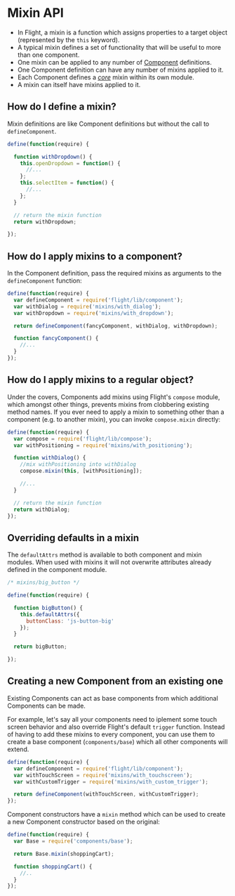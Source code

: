 # Mixin API

- In Flight, a mixin is a function which assigns properties to a target object (represented by the `this`
keyword).
- A typical mixin defines a set of functionality that will be useful to more than one component.
- One mixin can be applied to any number of [Component](component_api.md) definitions.
- One Component definition can have any number of mixins applied to it.
- Each Component defines a [*core*](#core_mixin) mixin within its own module.
- A mixin can itself have mixins applied to it.

## How do I define a mixin?

Mixin definitions are like Component definitions but without the call to
`defineComponent`.

```js
define(function(require) {

  function withDropdown() {
    this.openDropdown = function() {
      //...
    };
    this.selectItem = function() {
      //...
    };
  }

  // return the mixin function
  return withDropdown;

});
```

## How do I apply mixins to a component?

In the Component definition, pass the required mixins as arguments to the
`defineComponent` function:

```js
define(function(require) {
  var defineComponent = require('flight/lib/component');
  var withDialog = require('mixins/with_dialog');
  var withDropdown = require('mixins/with_dropdown');

  return defineComponent(fancyComponent, withDialog, withDropdown);

  function fancyComponent() {
    //...
  }
});
```

## How do I apply mixins to a regular object?

Under the covers, Components add mixins using Flight's `compose` module, which
amongst other things, prevents mixins from clobbering existing method names. If
you ever need to apply a mixin to something other than a component (e.g. to
another mixin), you can invoke `compose.mixin` directly:

```js
define(function(require) {
  var compose = require('flight/lib/compose');
  var withPositioning = require('mixins/with_positioning');

  function withDialog() {
    //mix withPositioning into withDialog
    compose.mixin(this, [withPositioning]);

    //...
  }

  // return the mixin function
  return withDialog;
});
```

## Overriding defaults in a mixin

The `defaultAttrs` method is available to both component and mixin modules. When
used with mixins it will not overwrite attributes already defined in the
component module.

```js
/* mixins/big_button */

define(function(require) {

  function bigButton() {
    this.defaultAttrs({
      buttonClass: 'js-button-big'
    });
  }

  return bigButton;

});
```

## Creating a new Component from an existing one

Existing Components can act as base components from which additional Components can
be made.

For example, let's say all your components need to iplement some touch screen behavior and also
override Flight's default `trigger` function. Instead of having to add these mixins to every component,
you can use them to create a base component (`components/base`) which all other components will extend.

```js
define(function(require) {
  var defineComponent = require('flight/lib/component');
  var withTouchScreen = require('mixins/with_touchscreen');
  var withCustomTrigger = require('mixins/with_custom_trigger');

  return defineComponent(withTouchScreen, withCustomTrigger);
});
```

Component constructors have a `mixin` method which can be used to create a new Component constructor
based on the original:

```js
define(function(require) {
  var Base = require('components/base');

  return Base.mixin(shoppingCart);

  function shoppingCart() {
    //..
  }
});
```


